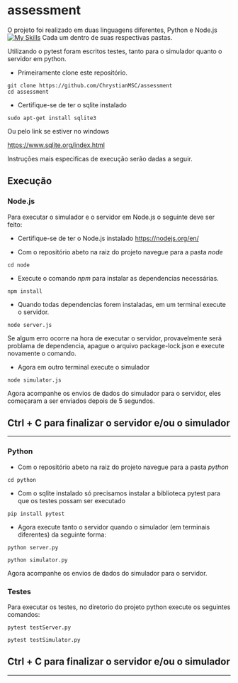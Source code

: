 # assessment

O projeto foi realizado em duas linguagens diferentes, Python e Node.js
[![My Skills](https://skillicons.dev/icons?i=py,nodejs)](https://skillicons.dev)
Cada um dentro de suas respectivas pastas.

Utilizando o pytest foram escritos testes, tanto para o simulador quanto o servidor em python.

- Primeiramente clone este repositório.

```
git clone https://github.com/ChrystianMSC/assessment
cd assessment
```

- Certifique-se de ter o sqlite instalado

```
sudo apt-get install sqlite3
```
Ou pelo link se estiver no windows

https://www.sqlite.org/index.html

Instruções mais especificas de execução serão dadas a seguir.

## Execução

### Node.js

Para executar o simulador e o servidor em Node.js o seguinte deve ser feito:

- Certifique-se de ter o Node.js instalado https://nodejs.org/en/

- Com o repositório abeto na raiz do projeto navegue para a pasta *node*

```
cd node
```

- Execute o comando *npm* para instalar as dependencias necessárias.

``` 
npm install 
```

- Quando todas dependencias forem instaladas, em um terminal execute o servidor.

```
node server.js
```

Se algum erro ocorre na hora de executar o servidor, provavelmente será problama de dependencia, apague o arquivo package-lock.json e execute novamente o comando.

- Agora em outro terminal execute o simulador

```
node simulator.js
```

Agora acompanhe os envios de dados do simulador para o servidor, eles começaram a ser enviados depois de 5 segundos.


## Ctrl + C para finalizar o servidor e/ou o simulador

---



### Python

- Com o repositório abeto na raiz do projeto navegue para a pasta *python*

```
cd python
```

- Com o sqlite instalado só precisamos instalar a biblioteca pytest para que os testes possam ser executado

```
pip install pytest
```

- Agora execute tanto o servidor quando o simulador (em terminais diferentes) da seguinte forma:

```
python server.py
```
```
python simulator.py
```

Agora acompanhe os envios de dados do simulador para o servidor.

### Testes

Para executar os testes, no diretorio do projeto python execute os seguintes comandos:
```
pytest testServer.py
```
```
pytest testSimulator.py
```


## Ctrl + C para finalizar o servidor e/ou o simulador
---
